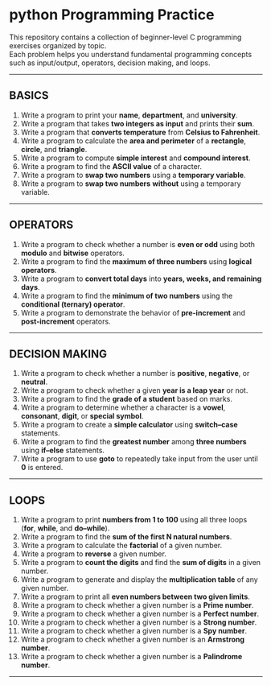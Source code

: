 #  python Programming Practice

This repository contains a collection of beginner-level C programming exercises organized by topic.  
Each problem helps you understand fundamental programming concepts such as input/output, operators, decision making, and loops.

---

##  **BASICS**

1. Write a program to print your **name**, **department**, and **university**.  
2. Write a program that takes **two integers as input** and prints their **sum**.  
3. Write a program that **converts temperature** from **Celsius to Fahrenheit**.  
4. Write a program to calculate the **area and perimeter** of a **rectangle**, **circle**, and **triangle**.  
5. Write a program to compute **simple interest** and **compound interest**.  
6. Write a program to find the **ASCII value** of a character.  
7. Write a program to **swap two numbers** using a **temporary variable**.  
8. Write a program to **swap two numbers** **without** using a temporary variable.

---

##  **OPERATORS**

1. Write a program to check whether a number is **even or odd** using both **modulo** and **bitwise** operators.  
2. Write a program to find the **maximum of three numbers** using **logical operators**.  
3. Write a program to **convert total days** into **years, weeks, and remaining days**.  
4. Write a program to find the **minimum of two numbers** using the **conditional (ternary) operator**.  
5. Write a program to demonstrate the behavior of **pre-increment** and **post-increment** operators.

---

##  **DECISION MAKING**

1. Write a program to check whether a number is **positive**, **negative**, or **neutral**.  
2. Write a program to check whether a given **year is a leap year** or not.  
3. Write a program to find the **grade of a student** based on marks.  
4. Write a program to determine whether a character is a **vowel**, **consonant**, **digit**, or **special symbol**.  
5. Write a program to create a **simple calculator** using **switch–case** statements.  
6. Write a program to find the **greatest number** among **three numbers** using **if–else** statements.  
7. Write a program to use **goto** to repeatedly take input from the user until **0** is entered.

---

##  **LOOPS**

1. Write a program to print **numbers from 1 to 100** using all three loops (**for**, **while**, and **do–while**).  
2. Write a program to find the **sum of the first N natural numbers**.  
3. Write a program to calculate the **factorial** of a given number.  
4. Write a program to **reverse** a given number.  
5. Write a program to **count the digits** and find the **sum of digits** in a given number.  
6. Write a program to generate and display the **multiplication table** of any given number.  
7. Write a program to print all **even numbers between two given limits**.  
8. Write a program to check whether a given number is a **Prime number**.  
9. Write a program to check whether a given number is a **Perfect number**.  
10. Write a program to check whether a given number is a **Strong number**.  
11. Write a program to check whether a given number is a **Spy number**.  
12. Write a program to check whether a given number is an **Armstrong number**.  
13. Write a program to check whether a given number is a **Palindrome number**.

---
